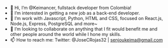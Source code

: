 - 👋 Hi, I’m @Keimancer, fullstack developer from Colombia!
- 👀 I’m interested in getting a new job as a back-end developer.
- 🌱 I’m work with Javascript, Python, HTML and CSS, focused on React.js, Node.js, Express, PostgreSQL and more~
- 💞️ I’m looking to collaborate on anything that I fit would benefit me and other people around the world while I hone my skills.
- 📫 How to reach me: Twitter: @JoseCRojas32 | senjoukeima@gmail.com

<!---
Keimancer/Keimancer is a ✨ special ✨ repository because its `README.md` (this file) appears on your GitHub profile.
You can click the Preview link to take a look at your changes.
--->
